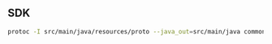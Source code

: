 ## SDK

```bash
protoc -I src/main/java/resources/proto --java_out=src/main/java common_data.proto
```